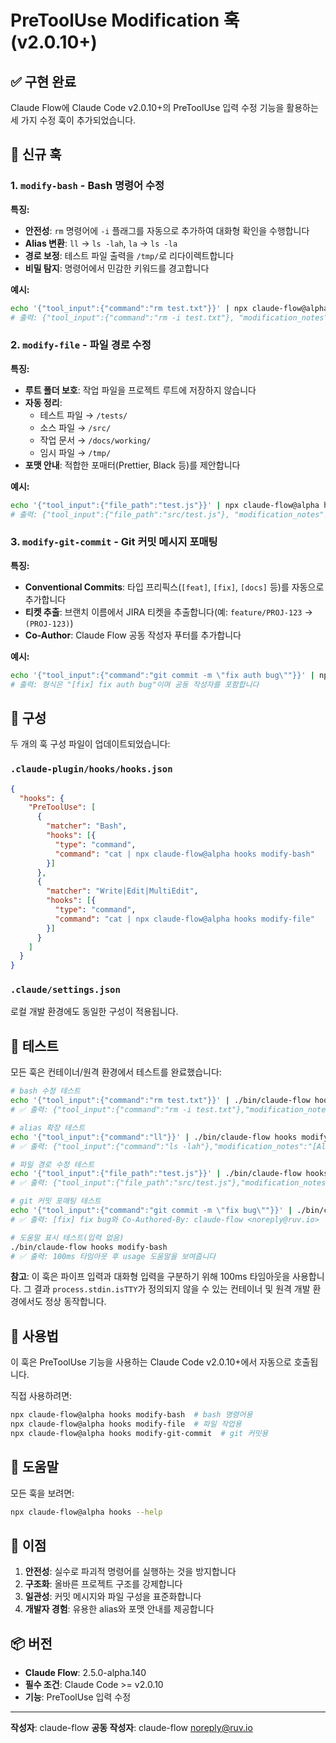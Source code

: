 # PreToolUse Modification 훅 (v2.0.10+)

## ✅ 구현 완료

Claude Flow에 Claude Code v2.0.10+의 PreToolUse 입력 수정 기능을 활용하는 세 가지 수정 훅이 추가되었습니다.

## 🎯 신규 훅

### 1. `modify-bash` - Bash 명령어 수정

**특징:**
- **안전성**: `rm` 명령어에 `-i` 플래그를 자동으로 추가하여 대화형 확인을 수행합니다
- **Alias 변환**: `ll` → `ls -lah`, `la` → `ls -la`
- **경로 보정**: 테스트 파일 출력을 `/tmp/`로 리다이렉트합니다
- **비밀 탐지**: 명령어에서 민감한 키워드를 경고합니다

**예시:**
```bash
echo '{"tool_input":{"command":"rm test.txt"}}' | npx claude-flow@alpha hooks modify-bash
# 출력: {"tool_input":{"command":"rm -i test.txt"}, "modification_notes":"[Safety: Added -i flag]"}
```

### 2. `modify-file` - 파일 경로 수정

**특징:**
- **루트 폴더 보호**: 작업 파일을 프로젝트 루트에 저장하지 않습니다
- **자동 정리**:
  - 테스트 파일 → `/tests/`
  - 소스 파일 → `/src/`
  - 작업 문서 → `/docs/working/`
  - 임시 파일 → `/tmp/`
- **포맷 안내**: 적합한 포매터(Prettier, Black 등)를 제안합니다

**예시:**
```bash
echo '{"tool_input":{"file_path":"test.js"}}' | npx claude-flow@alpha hooks modify-file
# 출력: {"tool_input":{"file_path":"src/test.js"}, "modification_notes":"[Organization: Moved to /src/]"}
```

### 3. `modify-git-commit` - Git 커밋 메시지 포매팅

**특징:**
- **Conventional Commits**: 타입 프리픽스(`[feat]`, `[fix]`, `[docs]` 등)를 자동으로 추가합니다
- **티켓 추출**: 브랜치 이름에서 JIRA 티켓을 추출합니다(예: `feature/PROJ-123` → `(PROJ-123)`)
- **Co-Author**: Claude Flow 공동 작성자 푸터를 추가합니다

**예시:**
```bash
echo '{"tool_input":{"command":"git commit -m \"fix auth bug\""}}' | npx claude-flow@alpha hooks modify-git-commit
# 출력: 형식은 "[fix] fix auth bug"이며 공동 작성자를 포함합니다
```

## 📝 구성

두 개의 훅 구성 파일이 업데이트되었습니다:

### `.claude-plugin/hooks/hooks.json`
```json
{
  "hooks": {
    "PreToolUse": [
      {
        "matcher": "Bash",
        "hooks": [{
          "type": "command",
          "command": "cat | npx claude-flow@alpha hooks modify-bash"
        }]
      },
      {
        "matcher": "Write|Edit|MultiEdit",
        "hooks": [{
          "type": "command",
          "command": "cat | npx claude-flow@alpha hooks modify-file"
        }]
      }
    ]
  }
}
```

### `.claude/settings.json`
로컬 개발 환경에도 동일한 구성이 적용됩니다.

## 🧪 테스트

모든 훅은 컨테이너/원격 환경에서 테스트를 완료했습니다:

```bash
# bash 수정 테스트
echo '{"tool_input":{"command":"rm test.txt"}}' | ./bin/claude-flow hooks modify-bash
# ✅ 출력: {"tool_input":{"command":"rm -i test.txt"},"modification_notes":"[Safety: Added -i flag]"}

# alias 확장 테스트
echo '{"tool_input":{"command":"ll"}}' | ./bin/claude-flow hooks modify-bash
# ✅ 출력: {"tool_input":{"command":"ls -lah"},"modification_notes":"[Alias: ll → ls -lah]"}

# 파일 경로 수정 테스트
echo '{"tool_input":{"file_path":"test.js"}}' | ./bin/claude-flow hooks modify-file
# ✅ 출력: {"tool_input":{"file_path":"src/test.js"},"modification_notes":"[Organization: Moved to /src/]"}

# git 커밋 포매팅 테스트
echo '{"tool_input":{"command":"git commit -m \"fix bug\""}}' | ./bin/claude-flow hooks modify-git-commit
# ✅ 출력: [fix] fix bug와 Co-Authored-By: claude-flow <noreply@ruv.io>

# 도움말 표시 테스트(입력 없음)
./bin/claude-flow hooks modify-bash
# ✅ 출력: 100ms 타임아웃 후 usage 도움말을 보여줍니다
```

**참고**: 이 훅은 파이프 입력과 대화형 입력을 구분하기 위해 100ms 타임아웃을 사용합니다. 그 결과 `process.stdin.isTTY`가 정의되지 않을 수 있는 컨테이너 및 원격 개발 환경에서도 정상 동작합니다.

## 🚀 사용법

이 훅은 PreToolUse 기능을 사용하는 Claude Code v2.0.10+에서 자동으로 호출됩니다.

직접 사용하려면:
```bash
npx claude-flow@alpha hooks modify-bash  # bash 명령어용
npx claude-flow@alpha hooks modify-file  # 파일 작업용
npx claude-flow@alpha hooks modify-git-commit  # git 커밋용
```

## 📖 도움말

모든 훅을 보려면:
```bash
npx claude-flow@alpha hooks --help
```

## 🎉 이점

1. **안전성**: 실수로 파괴적 명령어를 실행하는 것을 방지합니다
2. **구조화**: 올바른 프로젝트 구조를 강제합니다
3. **일관성**: 커밋 메시지와 파일 구성을 표준화합니다
4. **개발자 경험**: 유용한 alias와 포맷 안내를 제공합니다

## 📦 버전

- **Claude Flow**: 2.5.0-alpha.140
- **필수 조건**: Claude Code >= v2.0.10
- **기능**: PreToolUse 입력 수정

---

**작성자**: claude-flow
**공동 작성자**: claude-flow <noreply@ruv.io>

